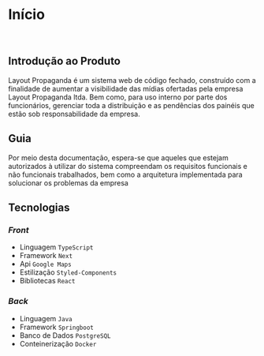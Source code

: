 # Início

</br>

## Introdução ao Produto

Layout Propaganda é um sistema web de código fechado, construído com a finalidade de aumentar a visibilidade das mídias ofertadas pela empresa Layout Propaganda ltda. Bem como, para uso interno por parte dos funcionários, gerenciar toda a distribuição e as pendências dos painéis que estão sob responsabilidade da empresa.

## Guia

Por meio desta documentação, espera-se que aqueles que estejam autorizados à utilizar do sistema compreendam os requisitos funcionais e não funcionais trabalhados, bem como a arquitetura implementada para solucionar os problemas da empresa

## Tecnologias

### _Front_

- Linguagem
  `TypeScript`
- Framework
  `Next`
- Api
  `Google Maps`
- Estilização
  `Styled-Components`
- Bibliotecas
  `React`

### _Back_

- Linguagem
  `Java`
- Framework
  `Springboot`
- Banco de Dados
  `PostgreSQL`
- Conteinerização
  `Docker`
